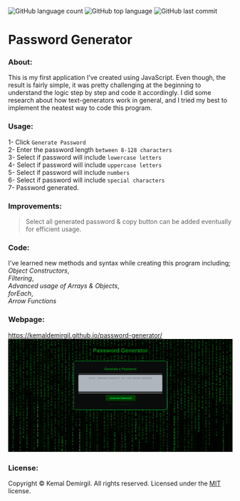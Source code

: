 ![GitHub language count](https://img.shields.io/github/languages/count/kemaldemirgil/password-generator?color=green&logo=git)
![GitHub top language](https://img.shields.io/github/languages/top/kemaldemirgil/password-generator?color=yellow&logo=javascript)
![GitHub last commit](https://img.shields.io/github/last-commit/kemaldemirgil/password-generator?color=purple&logo=git)
# Password Generator
### About:
This is my first application I've created using JavaScript. Even though, the result is fairly simple, it was pretty challenging at the beginning to understand the logic step by step and code it accordingly. I did some research about how text-generators work in general, and I tried my best to implement the neatest way to code this program.

### Usage:
1- Click `Generate Password`\
2- Enter the password length `between 8-128 characters`\
3- Select if password will include `lowercase letters`\
4- Select if password will include `uppercase letters`\
5- Select if password will include `numbers`\
6- Select if password will include `special characters`\
7- Password generated.

### Improvements:
>Select all generated password & copy button can be added eventually for efficient usage.

### Code:
I've learned new methods and syntax while creating this program including;\
*Object Constructors*,\
*Filtering*,\
*Advanced usage of Arrays & Objects*,\
*forEach*,\
*Arrow Functions*

### Webpage:
https://kemaldemirgil.github.io/password-generator/ \
![ss-password-generator](assets/images/ss-password-generator.png)

### License:

Copyright © Kemal Demirgil. All rights reserved.
Licensed under the [MIT](https://github.com/kemaldemirgil/password-generator/blob/main/LICENSE) license.

